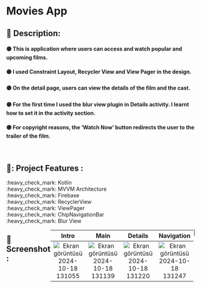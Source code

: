 # Movies App

## 📑 Description:

#### 🟣 This is application where users can access and watch popular and upcoming films.
#### 🟣 I used Constraint Layout, Recycler View and View Pager in the design.
#### 🟣 On the detail page, users can view the details of the film and the cast.
#### 🟣 For the first time I used the blur view plugin in Details activity. I learnt how to set it in the activity section.
#### 🟣 For copyright reasons, the ‘Watch Now’ button redirects the user to the trailer of the film.

</br>

## 📌: Project Features :
<div>:heavy_check_mark: Kotlin</div>
<div>:heavy_check_mark: MVVM Architecture</div>
<div>:heavy_check_mark: Firebase</div>
<div>:heavy_check_mark: RecyclerView</div>
<div>:heavy_check_mark: ViewPager</div>
<div>:heavy_check_mark: ChipNavigationBar</div>
<div>:heavy_check_mark: Blur View</div>
<div style="display: flex;">
  
</br>

## :camera_flash: Screenshot :

| Intro | Main | Details | Navigation | 
|:-:|:-:|:-:|:-:|
| ![Ekran görüntüsü 2024-10-18 131055](https://github.com/user-attachments/assets/f09328f3-6799-4188-8f7d-2ec0ec23b53e) | ![Ekran görüntüsü 2024-10-18 131139](https://github.com/user-attachments/assets/78fb1e3c-9d1a-40a3-b76c-f89d0419fee0) | ![Ekran görüntüsü 2024-10-18 131220](https://github.com/user-attachments/assets/b2444b4b-0c01-4d58-8aa9-c714f38a332c) | ![Ekran görüntüsü 2024-10-18 131247](https://github.com/user-attachments/assets/05a8c8e8-c965-4dac-a182-8a7bf11eecd8)
| 


